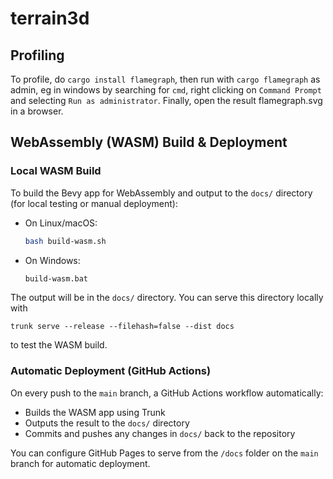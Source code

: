 # terrain3d

## Profiling

To profile, do `cargo install flamegraph`, then run with `cargo flamegraph` 
as admin, eg in windows by searching for `cmd`, right clicking on 
`Command Prompt` and selecting `Run as administrator`. 
Finally, open the result flamegraph.svg in a browser.

## WebAssembly (WASM) Build & Deployment

### Local WASM Build

To build the Bevy app for WebAssembly and output to the `docs/` directory (for local testing or manual deployment):

- On Linux/macOS:
  ```sh
  bash build-wasm.sh
  ```
- On Windows:
  ```bat
  build-wasm.bat
  ```

The output will be in the `docs/` directory. You can serve this directory locally with 
```
trunk serve --release --filehash=false --dist docs
```
to test the WASM build.

### Automatic Deployment (GitHub Actions)

On every push to the `main` branch, a GitHub Actions workflow automatically:
- Builds the WASM app using Trunk
- Outputs the result to the `docs/` directory
- Commits and pushes any changes in `docs/` back to the repository

You can configure GitHub Pages to serve from the `/docs` folder on the `main` branch for automatic deployment.